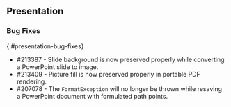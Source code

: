 ## Presentation

### Bug Fixes
{:#presentation-bug-fixes}

* \#213387 - Slide background is now preserved properly while converting a PowerPoint slide to image.
* \#213409 - Picture fill is now preserved properly in portable PDF rendering.
* \#207078 - The `FormatException` will no longer be thrown while resaving a PowerPoint document with formulated path points.